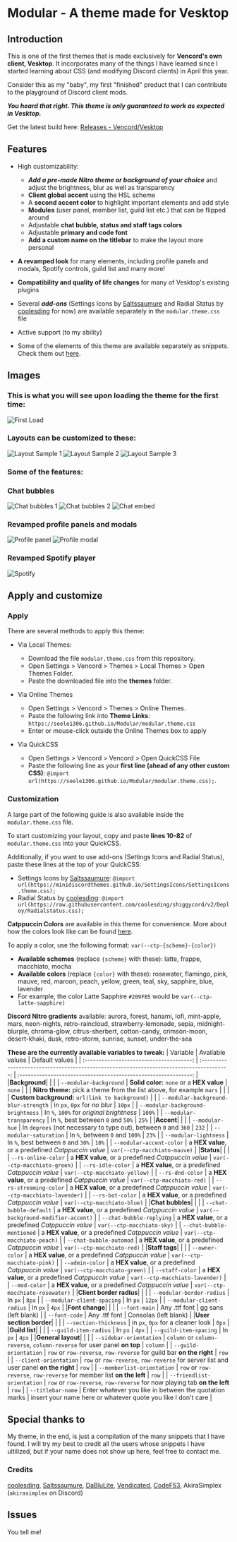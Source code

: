 # Modular - A theme made for Vesktop

## Introduction

This is one of the first themes that is made exclusively for **Vencord's own client, Vesktop**. It incorporates many of the things I have learned since I started learning about CSS (and modifying Discord clients) in April this year. 

Consider this as my "baby", my first "finished" product that I can contribute to the playground of Discord client mods.

***You heard that right. This theme is only guaranteed to work as expected in Vesktop.*** 

Get the latest build here: [Releases - Vencord/Vesktop](https://github.com/Vencord/Vesktop/releases)

## Features

- High customizability:
  + ***Add a pre-made Nitro theme or background of your choice*** and adjust the brightness, blur as well as transparency
  + **Client global accent** using the HSL scheme
  + A **second accent color** to highlight important elements and add style
  + **Modules** (user panel, member list, guild list etc.) that can be flipped around
  + Adjustable **chat bubble, status and staff tags colors**
  + Adjustable **primary and code font**
  + **Add a custom name on the titlebar** to make the layout more personal
    
- **A revamped look** for many elements, including profile panels and modals, Spotify controls, guild list and many more!
- **Compatibility and quality of life changes** for many of Vesktop's existing plugins
- Several ***add-ons*** (Settings Icons by [Saltssaumure](https://github.com/Saltssaumure) and Radial Status by [coolesding](https://github.com/coolesding) for now) are available separately in the `modular.theme.css` file
- Active support (to my ability)
- Some of the elements of this theme are available separately as snippets. Check them out [here](https://github.com/SEELE1306/SEELE1306.github.io/tree/main/Snippets).

## Images

### This is what you will see upon loading the theme for the first time:

![First Load](https://github.com/SEELE1306/SEELE1306.github.io/blob/main/Modular/src/images/Screenshot%202023-09-20%20225845.png)

### Layouts can be customized to these:

![Layout Sample 1](https://github.com/SEELE1306/SEELE1306.github.io/blob/main/Modular/src/images/Screenshot%202023-09-20%20173634.png)
![Layout Sample 2](https://github.com/SEELE1306/SEELE1306.github.io/blob/main/Modular/src/images/Screenshot%202023-09-20%20173847.png)
![Layout Sample 3](https://github.com/SEELE1306/SEELE1306.github.io/blob/main/Modular/src/images/Screenshot%202023-09-20%20174111.png)

### Some of the features: 

### Chat bubbles
  
![Chat bubbles 1](https://github.com/SEELE1306/SEELE1306.github.io/blob/main/Modular/src/images/Screenshot%202023-09-20%20225627.png)
![Chat bubbles 2](https://github.com/SEELE1306/SEELE1306.github.io/blob/main/Modular/src/images/Screenshot%202023-09-20%20225614.png)
![Chat embed](https://github.com/SEELE1306/SEELE1306.github.io/blob/main/Modular/src/images/Screenshot%202023-09-20%20225635.png)

### Revamped profile panels and modals
  
![Profile panel](https://github.com/SEELE1306/SEELE1306.github.io/blob/main/Modular/src/images/Screenshot%202023-09-20%20221245.png)
![Profile modal](https://github.com/SEELE1306/SEELE1306.github.io/blob/main/Modular/src/images/Screenshot%202023-09-20%20221254.png)

### Revamped Spotify player

![Spotify](https://github.com/SEELE1306/SEELE1306.github.io/blob/main/Modular/src/images/Screenshot%202023-09-20%20232002.png)

## Apply and customize

### Apply
There are several methods to apply this theme:
- Via Local Themes:
  + Download the file `modular.theme.css` from this repository.
  + Open Settings > Vencord > Themes > Local Themes > Open Themes Folder.
  + Paste the downloaded file into the **themes** folder.
    
- Via Online Themes
  + Open Settings > Vencord > Themes > Online Themes.
  + Paste the following link into **Theme Links**: `https://seele1306.github.io/Modular/modular.theme.css`
  + Enter or mouse-click outside the Online Themes box to apply
 
- Via QuickCSS
  + Open Settings > Vencord > Vencord > Open QuickCSS File
  + Paste the following line as your **first line (ahead of any other custom CSS)**: `@import url(https://seele1306.github.io/Modular/modular.theme.css);`.
 
### Customization
A large part of the following guide is also available inside the `modular.theme.css` file.

To start customizing your layout, copy and paste **lines 10-82** of `modular.theme.css` into your QuickCSS.

Additionally, if you want to use add-ons (Settings Icons and Radial Status), paste these lines at the top of your QuickCSS:
- Settings Icons by [Saltssaumure](https://github.com/Saltssaumure): `@import url(https://minidiscordthemes.github.io/SettingsIcons/SettingsIcons.theme.css);`
- Radial Status by [coolesding](https://github.com/coolesding): `@import url(https://raw.githubusercontent.com/coolesding/shiggycord/v2/Deploy/Radialstatus.css);`

**Catppuccin Colors** are available in this theme for convenience. More about how the colors look like can be found [here](https://github.com/catppuccin/catppuccin).

To apply a color, use the following format: `var(--ctp-{scheme}-{color})`
- **Available schemes** (replace `{scheme}` with these): latte, frappe, macchiato, mocha
- **Available colors** (replace `{color}` with these): rosewater, flamingo, pink, mauve, red, maroon, peach, yellow, green, teal, sky, sapphire, blue, lavender
- For example, the color Latte Sapphire `#209FB5` would be `var(--ctp-latte-sapphire)`

**Discord Nitro gradients** available: aurora, forest, hanami, lofi, mint-apple, mars, neon-nights, retro-raincloud, strawberry-lemonade, sepia,
midnight-blurple, chroma-glow, citrus-sherbert, cotton-candy, crimson-moon, desert-khaki, dusk, retro-storm, sunrise, sunset, under-the-sea 

**These are the currently available variables to tweak:**
| Variable                               | Available values                                                                        | Default values                                                |
| :--------------------------------------: | :---------------------------------------------------------------------------------------: | :-------------------------------------------------------------: |
|**Background**|                                                                                         |                                                               |
| `--modular-background`               | **Solid color:** `none` or a **HEX value**                                                    | `none`                                                      |
|                                        | **Nitro theme:** pick a theme from the list above, for example `mars`                     |                                                               |
|                                        | **Custom background:** `url(link to background)`                                          |                                                               |
| `--modular-background-blur-strength` | in `px`, `0px` for _no blur_                                                          | `10px`                                                      |
| `--modular-background-brightness`    | In `%`, `100%` for _original brightness_                                              | `100%`                                                      |
| `--modular-transparency`             | In `%`, best between `0` and `50%`                                                | `25%`                                                       |
|**Accent**|                                                                                         |                                                               |
| `--modular-hue`                      | In `degrees` (not necessary to type out), between `0` and `360`                   | `232`                                                       |
| `--modular-saturation`               | In `%`, between `0` and `100%`                                                    | `23%`                                                       |
| `--modular-lightness`                | In `%`, best between `0` and `30%`                                                | `18%`                                                       |
| `--modular-accent-color`             | a **HEX value**, or a predefined _Catppuccin value_                                           | `var(--ctp-macchiato-mauve)`                                |
|**Status**|                                                                                         |                                                               |
| `--rs-online-color`                  | a **HEX value**, or a predefined _Catppuccin value_                                           | `var(--ctp-macchiato-green)`                                |
| `--rs-idle-color`                    | a **HEX value**, or a predefined _Catppuccin value_                                           | `var(--ctp-macchiato-yellow)`                               |
| `--rs-dnd-color`                     | a **HEX value**, or a predefined _Catppuccin value_                                           | `var(--ctp-macchiato-red)`                                  |
| `--rs-streaming-color`               | a **HEX value**, or a predefined _Catppuccin value_                                           | `var(--ctp-macchiato-lavender)`                             |
| `--rs-bot-color`                     | a **HEX value**, or a predefined _Catppuccin value_                                           | `var(--ctp-macchiato-blue)`                                 |
|**Chat bubbles**|                                                                                         |                                                               |
| `--chat-bubble-default`              | a **HEX value**, or a predefined _Catppuccin value_                                           | `var(--background-modifier-accent)`                         |
| `--chat-bubble-replying`             | a **HEX value**, or a predefined _Catppuccin value_                                           | `var(--ctp-macchiato-sky)`                                  |
| `--chat-bubble-mentioned`            | a **HEX value**, or a predefined _Catppuccin value_                                           | `var(--ctp-macchiato-peach)`                                |
| `--chat-bubble-automod`              | a **HEX value**, or a predefined _Catppuccin value_                                           | `var(--ctp-macchiato-red)`                                  |
|**Staff tags**|                                                                                         |                                                               |
| `--owner-color`                      | a **HEX value**, or a predefined _Catppuccin value_                                           | `var(--ctp-macchiato-pink)`                                 |
| `--admin-color`                      | a **HEX value**, or a predefined _Catppuccin value_                                           | `var(--ctp-macchiato-green)`                                |
| `--staff-color`                      | a **HEX value**, or a predefined _Catppuccin value_                                           | `var(--ctp-macchiato-lavender)`                             |
| `--mod-color`                        | a **HEX value**, or a predefined _Catppuccin value_                                           | `var(--ctp-macchiato-rosewater)`                            |
|**Client border radius**|                                                                                         |                                                               |
| `--modular-border-radius`            | In `px`                                                                               | `8px`                                                       |
| `--modular-client-spacing`           | In `px`                                                                               | `12px`                                                      |
| `--modular-client-radius`            | In `px`                                                                               | `4px`                                                       |
|**Font change**|                                                                                         |                                                               |
| `--font-main`                        | Any .ttf font                                                                           | gg sans (left blank)                                          |
| `--font-code`                        | Any .ttf font                                                                           | Consolas (left blank)                                         |
|**User section border**|                                                                                         |                                                               |
| `--section-thickness`                | in `px`, `0px` for a cleaner look                                                   | `0px`                                                       |
|**Guild list**|                                                                                         |                                                               |
| `--guild-item-radius`                | In `px`                                                                               | `4px`                                                       |
| `--guild-item-spacing`               | In `px`                                                                               | `4px`                                                       |
|**General layout**|                                                                                         |                                                               |
| `--sidebar-orientation`              | `column` or `column-reverse`, `column-reverse` for user panel **on top**              | `column`                                                    |
| `--guild-orientation`                | `row` or `row-reverse`, `row-reverse` for guild bar **on the right**                  | `row`                                                       |
| `--client-orientation`               | `row` or `row-reverse`, `row-reverse` for server list and user panel **on the right** | `row`                                                       |
| `--memberlist-orientation`           | `row` or `row-reverse`, `row-reverse` for member list **on the left**                 | `row`                                                       |
| `--friendlist-orientation`           | `row` or `row-reverse`, `row-reverse` for now playing tab **on the left**             | `row`                                                       |
| `--titlebar-name`                    | Enter whatever you like in between the quotation marks                                  | insert your name here or whatever quote you like I don't care |

##  Special thanks to
My theme, in the end, is just a compilation of the many snippets that I have found. I will try my best to credit all the users whose snippets I have ultilized, but if your name does not show up here, feel free to contact me.

### Credits
[coolesding](https://github.com/coolesding), [Saltssaumure](https://github.com/Saltssaumure), [DaBluLite](https://github.com/DaBluLite), [Vendicated](https://github.com/Vendicated), [CodeF53](https://github.com/CodeF53), AkiraSimplex (`akirasimplex` on Discord)

## Issues
You tell me!

